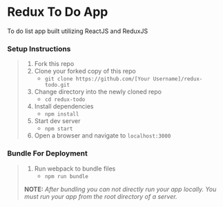 # Redux To Do App

To do list app built utilizing ReactJS and ReduxJS

### Setup Instructions

> 1. Fork this repo
> 1. Clone your forked copy of this repo
>    - `git clone https://github.com/[Your Username]/redux-todo.git`
> 1. Change directory into the newly cloned repo
>    - `cd redux-todo`
> 1. Install dependencies 
>    - `npm install`
> 1. Start dev server
>    - `npm start`
> 1. Open a browser and navigate to `localhost:3000`

### Bundle For Deployment

> 1. Run webpack to bundle files
>    - `npm run bundle`
> 
> **NOTE:** *After bundling you can not directly run your app locally. You must run your app from the root directory of a server.*
